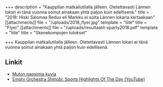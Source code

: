 +++
description = "Kauppilan matkailutilalla jälleen. Oletettavasti Lännen lokari ei tänä vuonna soinut ainakaan yhtä paljon kuin edellisenä."
title = "2018: Hiski Salomaa Redux eli Markku ei soita Lännen lokaria kertaakaan"
[[attachments]]
file = "/uploads/2018_flyer.jpg"
template = "liite"
title = "Flyer"
[[attachments]]
file = "/uploads/resultaatit-vparty2018.pdf"
template = "liite"
title = "Skenekompojen tulokset"

+++
Kauppilan matkailutilalla jälleen. Oletettavasti Lännen lokari ei tänä vuonna soinut ainakaan yhtä paljon kuin edellisenä.

## Linkit

* [Muton napsimia kuvia](http://muto.iki.fi/kuvat/peijaiset2018/index.html?fbclid=IwAR2clCSCs-3LbZ4XwmIxnSd4VB3op956WV5UMkEaW4MTlL7lhLiLoKBDn1E)
* [Empty Orchestra Shinobi: Sports Highlights Of The Day (YouTube)](https://www.youtube.com/watch?v=pLTaGAXol68&feature=youtu.be&fbclid=IwAR243Xs0aaqVNQiiYvreJd2DNI0L3KhGgPQWPCO7HWy2wcRpJoaHLWNiCyQ)